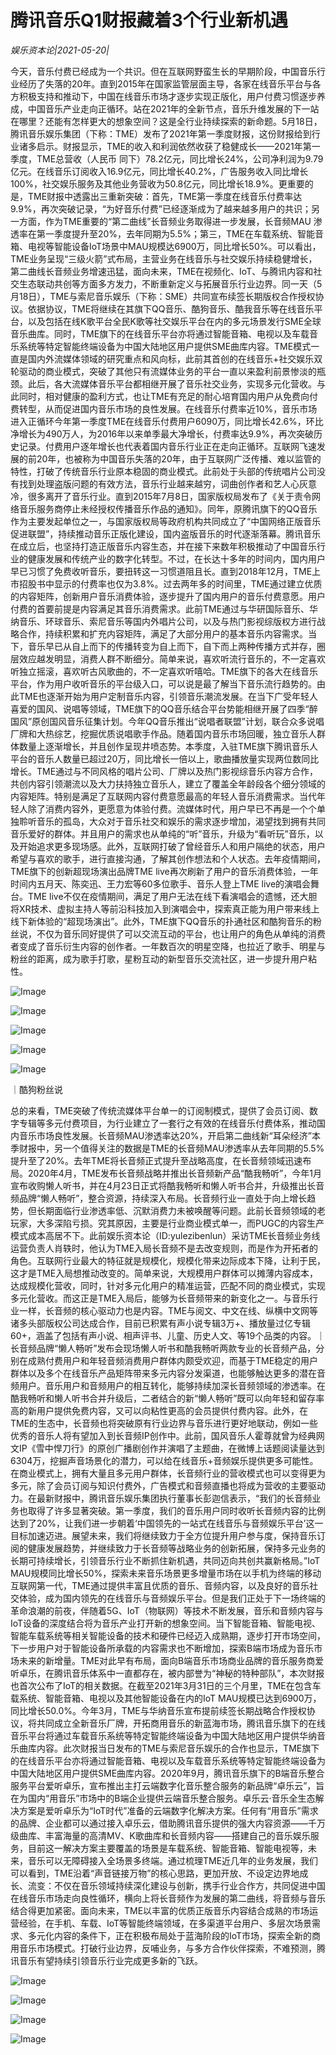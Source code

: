 # 腾讯音乐Q1财报藏着3个行业新机遇

*娱乐资本论|2021-05-20|*

今天，音乐付费已经成为一个共识。但在互联网野蛮生长的早期阶段，中国音乐行业经历了失落的20年。直到2015年在国家监管层面主导，各家在线音乐平台与各方积极支持和推动下，中国在线音乐市场才逐步实现正版化，用户付费习惯逐步养成，中国音乐产业走向正循环。站在2021年的全新节点，音乐升维发展的下一站在哪里？还能有怎样更大的想象空间？这是全行业持续探索的新命题。5月18日，腾讯音乐娱乐集团（下称：TME）发布了2021年第一季度财报，这份财报给到行业诸多启示。财报显示，TME的收入和利润依然收获了稳健成长——2021年第一季度，TME总营收（人民币 同下）78.2亿元，同比增长24%，公司净利润为9.79亿元。在线音乐订阅收入16.9亿元，同比增长40.2%，广告服务收入同比增长100%，社交娱乐服务及其他业务营收为50.8亿元，同比增长18.9%。更重要的是，TME财报中透露出三重新突破：首先，TME第一季度在线音乐付费率达9.9%，再次突破记录，“为好音乐付费”已经逐渐成为了越来越多用户的共识；另一方面，作为TME重要的“第二曲线”长音频业务取得进一步发展，长音频MAU 渗透率在第一季度提升至20%，去年同期为5.5%；第三，TME在车载系统、智能音箱、电视等智能设备IoT场景中MAU规模达6900万，同比增长50%。可以看出，TME业务呈现“三级火箭”式布局，主营业务在线音乐与社交娱乐持续稳健增长，第二曲线长音频业务增速迅猛，面向未来，TME在视频化、IoT、与腾讯内容和社交生态联动共创等方面多方发力，不断重新定义与拓展音乐行业边界。同一天（5月18日），TME与索尼音乐娱乐（下称：SME）共同宣布续签长期版权合作授权协议。依据协议，TME将继续在其旗下QQ音乐、酷狗音乐、酷我音乐等在线音乐平台，以及包括在线K歌平台全民K歌等社交娱乐平台在内的多元场景发行SME全球音乐曲库。同时，TME旗下的在线音乐平台亦将通过智能音箱、电视以及车载音乐系统等特定智能终端设备为中国大陆地区用户提供SME曲库内容。TME模式一直是国内外流媒体领域的研究重点和风向标，此前其首创的在线音乐+社交娱乐双轮驱动的商业模式，突破了其他只有流媒体业务的平台一直以来盈利前景惨淡的瓶颈。此后，各大流媒体音乐平台都相继开展了音乐社交业务，实现多元化营收。与此同时，相对健康的盈利方式，也让TME有充足的耐心培育国内用户从免费向付费转型，从而促进国内音乐市场的良性发展。在线音乐付费率近10%，音乐市场进入正循环今年第一季度TME在线音乐付费用户6090万，同比增长42.6%，环比净增长为490万人，为2016年以来单季最大净增长，付费率达9.9%，再次突破历史记录。付费用户逐年增长也代表着国内音乐行业正在走向正循环。互联网飞速发展的前20年，也被称为中国音乐失落的20年，由于互联网广泛传播、难以监管的特性，打破了传统音乐行业原本稳固的商业模式。此前处于头部的传统唱片公司没有找到处理盗版问题的有效方法，音乐行业越来越穷，词曲创作者和艺人心灰意冷，很多离开了音乐行业。直到2015年7月8日，国家版权局发布了《关于责令网络音乐服务商停止未经授权传播音乐作品的通知》。同年，原腾讯旗下的QQ音乐作为主要发起单位之一，与国家版权局等政府机构共同成立了“中国网络正版音乐促进联盟”，持续推动音乐正版化建设，国内盗版音乐的时代逐渐落幕。腾讯音乐在成立后，也坚持打造正版音乐内容生态，并在接下来数年积极推动了中国音乐行业的健康发展和传统产业的数字化转型。不过，在长达十多年的时间内，国内用户早已习惯了免费收听音乐，要扭转这一习惯道阻且长。直到2018年12月，TME上市招股书中显示的付费率也仅为3.8%。过去两年多的时间里，TME通过建立优质的内容矩阵，创新用户音乐消费体验，逐步提升了国内用户的音乐付费意愿。用户付费的首要前提是内容满足其音乐消费需求。此前TME通过与华研国际音乐、华纳音乐、环球音乐、索尼音乐等国内外唱片公司，以及与热门影视综版权方进行战略合作，持续积累和扩充内容矩阵，满足了大部分用户的基本音乐内容需求。当下，音乐早已从自上而下的传播转变为自上而下，自下而上两种传播方式并存，圈层效应越发明显，消费人群不断细分。简单来说，喜欢听流行音乐的，不一定喜欢听独立摇滚，喜欢听古风歌曲的，不一定喜欢听嘻哈。TME旗下的各大在线音乐平台，作为用户收听音乐的平台级入口，可以说是最了解当下音乐流行趋势的。由此TME也逐渐开始为用户定制音乐内容，引领音乐潮流发展。在当下广受年轻人喜爱的国风、说唱等领域，TME旗下的QQ音乐结合平台势能相继开展了四季“醉国风”原创国风音乐征集计划。今年QQ音乐推出“说唱者联盟”计划，联合众多说唱厂牌和大热综艺，挖掘优质说唱歌手作品。随着国内音乐市场回暖，独立音乐人群体数量上逐渐增长，并且创作呈现井喷态势。本季度，入驻TME旗下腾讯音乐人平台的音乐人数量已超过20万，同比增长一倍以上，歌曲播放量实现两位数同比增长。TME通过与不同风格的唱片公司、厂牌以及热门影视综音乐内容方合作，共创内容引领潮流以及大力扶持独立音乐人，建立了覆盖全年龄段各个细分领域的内容矩阵。特别是满足了互联网内容付费意愿最高的年轻人音乐消费需求。当代年轻人除了消费内容外，更愿意为体验付费。流媒体时代，用户早已不再是一个个单独聆听音乐的孤岛，大众对于音乐社交和娱乐的需求逐步增加，渴望找到拥有共同音乐爱好的群体。并且用户的需求也从单纯的“听”音乐，升级为“看听玩”音乐，以及开始追求更多现场感。此外，互联网打破了曾经音乐人和用户隔绝的状态，用户希望与喜欢的歌手，进行直接沟通，了解其创作想法和个人状态。去年疫情期间，TME旗下的创新超现场演出品牌TME live再次刷新了用户的音乐消费体验，一年时间内五月天、陈奕迅、王力宏等60多位歌手、音乐人登上TME live的演唱会舞台。TME live不仅在疫情期间，满足了用户无法在线下看演唱会的遗憾，还大胆将XR技术、虚拟主持人等前沿科技加入到演唱会中，探索真正能为用户带来线上线下新体验的“超现场演出”。此外，TME旗下QQ音乐的扑通社区和酷狗音乐的粉丝说，不仅为音乐同好提供了可以交流互动的平台，也让用户的角色从单纯的消费者变成了音乐衍生内容的创作者。一年数百次的明星空降，也拉近了歌手、明星与粉丝的距离，成为歌手打歌，星粉互动的新型音乐交流社区，进一步提升用户粘性。

![Image](https://mmbiz.qpic.cn/mmbiz_png/jNZszpkibXxibKdpIk0ibGx2zkFAbkcMQ5Cb9f0Qk1UrPDa36xFubVrptIopPjqficBxCu7EdGmWlFsOEBzYZtZ4vg/640?wx_fmt=png&tp=webp&wxfrom=5&wx_lazy=1&wx_co=1)

![Image](https://mmbiz.qpic.cn/mmbiz_png/jNZszpkibXxibKdpIk0ibGx2zkFAbkcMQ5Co45iaoZXL5dNXMDFowupP6OPpwxwWkcm2EGiahOFZic5zyl9dCibfEZG0g/640?wx_fmt=png&tp=webp&wxfrom=5&wx_lazy=1&wx_co=1)

![Image](https://mmbiz.qpic.cn/mmbiz_png/jNZszpkibXxibKdpIk0ibGx2zkFAbkcMQ5C6MOn1IPmRPrMROFu9g9TGhV9SbHrjWmDxr96v6LsqWRuQolXNh1K7w/640?wx_fmt=png&tp=webp&wxfrom=5&wx_lazy=1&wx_co=1)

![Image](https://mmbiz.qpic.cn/mmbiz_png/jNZszpkibXxibKdpIk0ibGx2zkFAbkcMQ5C8grACttwFN7YafpS83ENq3w7NgSRaj1LwJQ2KRO6qBKYr9iaATJiaOEw/640?wx_fmt=png&tp=webp&wxfrom=5&wx_lazy=1&wx_co=1)

![Image](https://mmbiz.qpic.cn/mmbiz_png/jNZszpkibXxibKdpIk0ibGx2zkFAbkcMQ5CgFdbrOY8qOF9bTm84sNy20EMgdV5gDjfRFYHk4571F7ygsV7tN9qBg/640?wx_fmt=png&tp=webp&wxfrom=5&wx_lazy=1&wx_co=1)

｜酷狗粉丝说

总的来看，TME突破了传统流媒体平台单一的订阅制模式，提供了会员订阅、数字专辑等多元付费项目，为行业建立了一套行之有效的在线音乐付费体系，推动国内音乐市场良性发展。长音频MAU渗透率达20%，开启第二曲线新“耳朵经济”本季财报中，另一个值得关注的数据是TME的长音频MAU渗透率从去年同期的5.5%提升至了20%。去年TME将长音频正式提升至战略高度，在长音频领域迅速布局。2020年4月，TME发布长音频战略并推出长音频新产品“酷我畅听”，今年1月宣布收购懒人听书，并在4月23日正式将酷我畅听和懒人听书合并，升级推出长音频品牌“懒人畅听”，整合资源，持续深入布局。长音频行业一直处于向上增长趋势，但长期面临行业渗透率低、沉默消费力未被唤醒等问题。此前长音频领域的老玩家，大多深陷亏损。究其原因，主要是行业商业模式单一，而PUGC的内容生产模式成本高居不下。此前娱乐资本论（ID:yulezibenlun）采访TME长音频业务线运营负责人肖轶时，他认为TME入局长音频不是去改变规则，而是作为开拓者的角色。互联网行业最大的特征就是规模化，规模化带来边际成本下降，让利于民，这才是TME入局想推动改变的。简单来说，大规模用户群体可以摊薄内容成本，达成规模化营收，同时，针对多元化用户的精准运营，匹配不同的商业模式，实现多元化营收。而这正是TME入局后，能够为长音频带来的新变化之一。与音乐行业一样，长音频的核心驱动力也是内容。TME与阅文、中文在线、纵横中文网等诸多头部版权公司达成合作，目前已积累有声小说专辑3万+、播放量过亿专辑60+，涵盖了包括有声小说、相声评书、儿童、历史人文、等19个品类的内容。｜长音频品牌“懒人畅听”发布会现场懒人听书和酷我畅听两款专业的长音频产品，分别在成熟付费用户和年轻音频消费用户群体内颇受欢迎，而基于TME稳定的用户群体以及多个在线音乐产品矩阵带来多元内容分发渠道，也能够触达更多的潜在音频用户。音乐用户和音频用户的相互转化，能够持续加深长音频领域的渗透率。在酷我畅听和懒人听书合并升级后，二者结合的新“懒人畅听”既可以向年轻和留存率高的新用户提供免费内容，又可以向粘性更高的会员提供付费内容。此外，在TME的生态中，长音频也将突破原有行业边界与音乐进行更好地联动，例如一些优秀的音乐人将有望加入到长音频IP创作中。此前，国风音乐人霍尊就曾为经典网文IP《雪中悍刀行》的原创广播剧创作并演唱了主题曲，在微博上话题阅读量达到6304万，挖掘声音场景化的潜力，可以给在线音乐+音频娱乐提供更多可能性。在商业模式上，拥有大量且多元用户群体，长音频行业的营收模式也可以变得更为多元，除了会员订阅与知识付费外，广告模式和音频直播也将成为营收的主要驱动力。在最新财报中，腾讯音乐娱乐集团执行董事长彭迦信表示，“我们的长音频业务也取得了许多显著突破。第一季度，我们的音乐用户同时收听长音频内容的比例达到了20%，让我们进一步朝着‘中国领先的一站式在线音乐与音频娱乐平台’这一目标加速迈进。展望未来，我们将继续致力于全方位提升用户参与度，保持音乐订阅的健康发展趋势，并继续致力于长音频等战略业务的创新拓展，保持多元业务的长期可持续增长，引领音乐行业不断抓住新机遇，共同迈向共创共赢新格局。”IoT MAU规模同比增长50%，探索未来音乐场景更多增量市场在以手机为终端的移动互联网第一代，TME通过提供丰富且优质的音乐、音频内容，以及良好的音乐社交体验，成为国内领先的在线音乐与音频娱乐平台。但是我们正处于下一场终端的革命浪潮的前夜，伴随着5G、IoT（物联网）等技术不断发展，音乐和音频内容与IoT设备的深度结合将为音乐产业打开新的想象空间。当下智能音箱、智能电视、智能车载系统等相关智能设备的技术和硬件已经迈入成熟期，逐步打开市场空间，下一步用户对于智能设备所承载的内容需求也不断增加，探索B端市场成为音乐市场未来的新增量。TME对此早有布局，面向B端音乐市场商业品牌的音乐服务商爱听卓乐，在腾讯音乐体系中一直都存在，被内部誉为“神秘的特种部队”，本次财报也首次公布了IoT的相关数据。在截至2021年3月31日的三个月里，TME在包含车载系统、智能音箱、电视以及其他智能设备在内的IoT MAU规模已达到6900万，同比增长50.0%。今年3月，TME与华纳音乐宣布提前续签长期战略合作授权协议，将共同成立全新音乐厂牌，开拓商用音乐的新蓝海市场，腾讯音乐旗下的在线音乐平台将通过车载音乐系统等特定智能终端设备为中国大陆地区用户提供华纳音乐曲库内容。此次财报当日发布的TME与索尼音乐娱乐的合作也显示，TME旗下的在线音乐平台亦将通过智能音箱、电视以及车载音乐系统等特定智能终端设备为中国大陆地区用户提供SME曲库内容。2020年9月，腾讯音乐旗下的B端音乐整合服务平台爱听卓乐，宣布推出主打云端数字化音乐整合服务的新品牌“卓乐云”，旨在为国内“用音乐”市场中的B端企业提供云端音乐整合服务。卓乐云·音乐全生态解决方案是爱听卓乐为“IoT时代”准备的云端数字化解决方案。任何有“用音乐”需求的品牌、企业都可以通过接入卓乐云，借助腾讯音乐提供的强大内容资源——千万级曲库、丰富海量的高清MV、K歌曲库和长音频内容——搭建自己的音乐娱乐服务，目前这一解决方案主要覆盖的场景是车载系统、智能音箱、智能电视等，未来，音乐可以无障碍接入全场景多终端。通过梳理TME近几年的业务发展，我们可以看到，TME沿着“声音链接万物”的核心思路，更加开放、不设定边界地成长、流变：不仅在音乐领域持续深化建设与创新，携手行业合作方，共同促进中国在线音乐市场走向良性循环，横向上将长音频作为发展的第二曲线，将音频与音乐结合得更加紧密。面向未来，TME以丰富的优质正版音乐内容结合成熟的市场运营经验，在手机、车载、IoT等智能终端领域，在多渠道平台用户、多层次场景需求、多元化内容的条件下，正在积极布局处于蓝海阶段的IoT市场，探索全新的商用音乐市场模式。打破行业边界，反哺业务，与多方合作伙伴探索，不难预测，腾讯音乐有望持续引领音乐行业完成更多新的飞跃。

![Image](https://mmbiz.qpic.cn/mmbiz_png/jNZszpkibXxibKdpIk0ibGx2zkFAbkcMQ5Cp5BeYtzraS2tYocaQSGBqTact8icoXBvGmWGLGj9otlI4iaofibYPxloA/640?wx_fmt=png&tp=webp&wxfrom=5&wx_lazy=1&wx_co=1)

![Image](https://mmbiz.qpic.cn/mmbiz_png/jNZszpkibXxibKdpIk0ibGx2zkFAbkcMQ5C1j64rc2ib9ibClu4ibmXPtriaXfvVLiagvwFRZx937skMYlX84mP5LMQZHQ/640?wx_fmt=png&tp=webp&wxfrom=5&wx_lazy=1&wx_co=1)

![Image](https://mmbiz.qpic.cn/mmbiz_png/jNZszpkibXxibKdpIk0ibGx2zkFAbkcMQ5CUTcnPwkhEb12kpMcnQfo8vbzyHHAAgia9dDtN29ubbvibW4ic93ZF5p1g/640?wx_fmt=png&tp=webp&wxfrom=5&wx_lazy=1&wx_co=1)

![Image](https://mmbiz.qpic.cn/mmbiz_png/jNZszpkibXxibKdpIk0ibGx2zkFAbkcMQ5Ckl4442xNm7YxWA7icSIjokNmcN1lgsHr8RcQUks38eOPoehTJkfuQNg/640?wx_fmt=png&tp=webp&wxfrom=5&wx_lazy=1&wx_co=1)

